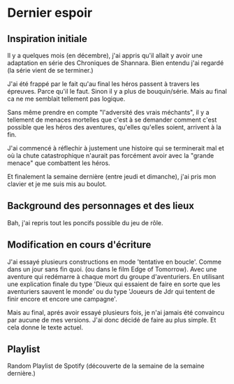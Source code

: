 # Dernier espoir

## Inspiration initiale

Il y a quelques mois (en décembre), j'ai appris qu'il allait y avoir une adaptation
en série des Chroniques de Shannara. Bien entendu j'ai regardé (la série vient
de se terminer.)  

J'ai été frappé par le fait qu'au final les héros passent à travers les épreuves. Parce
qu'il le faut. Sinon il y a plus de bouquin/série. Mais au final ca ne me semblait tellement
pas logique.

Sans même prendre en compte "l'adversité des vrais méchants", il y a tellement de
menaces mortelles que c'est à se demander comment c'est possible que les héros des aventures,
qu'elles qu'elles soient, arrivent à la fin.

J'ai commencé à réflechir à justement une histoire qui se terminerait mal et où la chute
catastrophique n'aurait pas forcément avoir avec la "grande menace" que combattent les héros.

Et finalement la semaine dernière (entre jeudi et dimanche), j'ai pris mon clavier et je me suis mis au boulot.

## Background des personnages et des lieux

Bah, j'ai repris tout les poncifs possible du jeu de rôle.

## Modification en cours d'écriture

J'ai essayé plusieurs constructions en mode 'tentative en boucle'. Comme dans un jour sans fin quoi. (ou dans le film Edge of Tomorrow). Avec une aventure qui redémarre à chaque mort du groupe d'aventuriers. En utilisant une explication finale du type 'Dieux qui essaient de faire en sorte que les aventuriers sauvent le monde' ou du type 'Joueurs de Jdr qui tentent de finir encore et encore une campagne'.

Mais au final, aprés avoir essayé plusieurs fois, je n'ai jamais été convaincu par aucune de mes
versions. J'ai donc décidé de faire au plus simple. Et cela donne le texte actuel.

## Playlist

Random Playlist de Spotify (découverte de la semaine de la semaine dernière.)
